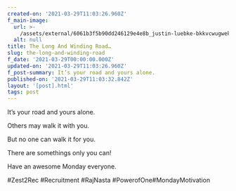 ```yaml
---
created-on: '2021-03-29T11:03:26.960Z'
f_main-image:
  url: >-
    /assets/external/6061b3f5b90dd246129e4e8b_justin-luebke-bkkvcwugwek-unsplash.jpg
  alt: null
title: The Long And Winding Road…
slug: the-long-and-winding-road
f_date: '2021-03-29T00:00:00.000Z'
updated-on: '2021-03-29T11:03:26.960Z'
f_post-summary: It’s your road and yours alone.
published-on: '2021-03-29T11:03:32.842Z'
layout: '[post].html'
tags: post
---
```


It’s your road and yours alone.

Others may walk it with you.

But no one can walk it for you.

There are somethings only you can!

Have an awesome Monday everyone.

#Zest2Rec #Recruitment #RajNasta #PowerofOne#MondayMotivation

‍

